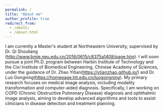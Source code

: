 ```yaml
---
permalink: /
title: "About me"
author_profile: true
redirect_from: 
  - /about/
  - /about.html
---
```


I am currently a Master's student at Northeastern University, supervised by Dr. Qi Shouliang (http://www.bmie.neu.edu.cn/2016/0615/c8375a1408/page.htm). I will soon pursue a joint Ph.D. program between Harbin Institute of Technology and the Cixi Institute of Biomedical Engineering, Chinese Academy of Sciences, under the guidance of Dr. Zhao Yitian(https://ytianzhao.github.io/) and Dr. Luo Gongning(https://homepage.hit.edu.cn/luogongning).
My primary research focuses on medical image analysis, including modality transformation and computer-aided diagnosis. Specifically, I am working on COPD (Chronic Obstructive Pulmonary Disease) diagnosis and ophthalmic image analysis, aiming to develop advanced algorithms and tools to assist clinicians in disease detection and treatment planning.


